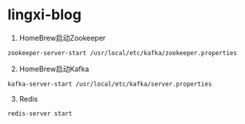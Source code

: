 # lingxi-blog

1. HomeBrew启动Zookeeper
 ```
 zookeeper-server-start /usr/local/etc/kafka/zookeeper.properties
 ```
2. HomeBrew启动Kafka
```
kafka-server-start /usr/local/etc/kafka/server.properties
```
3. Redis
```
redis-server start
```
